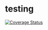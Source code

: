 # testing

[![Coverage Status](https://coveralls.io/repos/github/jkoch1220/testing/badge.svg?branch=master)](https://coveralls.io/github/jkoch1220/testing?branch=master)